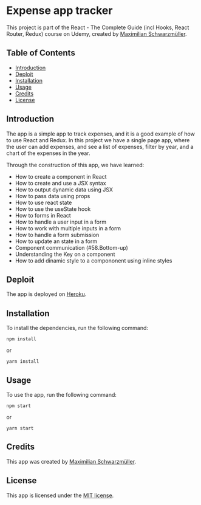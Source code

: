 # Expense app tracker 

This project is part of the React - The Complete Guide (incl Hooks, React Router, Redux) course on Udemy, created by [Maximilian Schwarzmüller](https://www.udemy.com/course/react-the-complete-guide-incl-redux/#instructor-2).

## Table of Contents
- [Introduction](#introduction)
- [Deploit](#deploit)
- [Installation](#installation)
- [Usage](#usage)
- [Credits](#credits)
- [License](#license)

## Introduction
The app is a simple app to track expenses, and it is a good example of how to use React and Redux. 
In this project we have a single page app, where the user can add expenses, and see a list of expenses, filter by year, and a chart of the expenses in the year.

Through the construction of this app, we have learned:
- How to create a component in React
- How to create and use a JSX syntax
- How to output dynamic data using JSX
- How to pass data using props
- How to use react state
- How to use the useState hook
- How to forms in React
- How to handle a user input in a form
- How to work with multiple inputs in a form
- How to handle a form submission
- How to update an state in a form
- Component communication (#58.Bottom-up)
- Understanding the Key on a component
- How to add dinamic style to a compononent using inline styles

## Deploit
The app is deployed on [Heroku](https://thaysexpensestrack.herokuapp.com/).

## Installation
To install the dependencies, run the following command:
```
npm install 
```
or
```
yarn install
```

## Usage
To use the app, run the following command:
```
npm start
```
or

```
yarn start
```

## Credits
This app was created by [Maximilian Schwarzmüller](https://www.udemy.com/course/react-the-complete-guide-incl-redux/#instructor-2).

## License
This app is licensed under the [MIT license](https://choosealicense.com/licenses/mit/).

